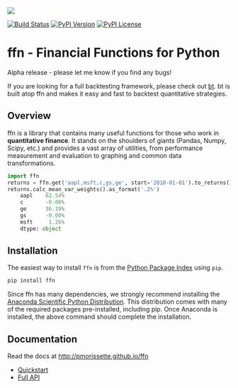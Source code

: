 ![](http://pmorissette.github.io/ffn/_static/logo.png)

[![Build Status](https://github.com/pmorissette/ffn/workflows/Build%20Status/badge.svg)](https://github.com/pmorissette/ffn/actions/)
[![PyPI Version](https://img.shields.io/pypi/v/ffn)](https://pypi.org/project/ffn/)
[![PyPI License](https://img.shields.io/pypi/l/ffn)](https://github.com/pmorissette/ffn/blob/master/LICENSE)

# ffn - Financial Functions for Python

Alpha release - please let me know if you find any bugs!

If you are looking for a full backtesting framework, please check out [bt](https://github.com/pmorissette/bt).
bt is built atop ffn and makes it easy and fast to backtest quantitative strategies.

## Overview

ffn is a library that contains many useful functions for those who work in **quantitative
finance**. It stands on the shoulders of giants (Pandas, Numpy, Scipy, etc.) and provides
a vast array of utilities, from performance measurement and evaluation to
graphing and common data transformations.

```python
import ffn
returns = ffn.get('aapl,msft,c,gs,ge', start='2010-01-01').to_returns().dropna()
returns.calc_mean_var_weights().as_format('.2%')
    aapl    62.54%
    c       -0.00%
    ge      36.19%
    gs      -0.00%
    msft     1.26%
    dtype: object
```


## Installation

The easiest way to install `ffn` is from the [Python Package Index](https://pypi.python.org/pypi/ffn/)
using `pip`.

```bash
pip install ffn
```

Since ffn has many dependencies, we strongly recommend installing the [Anaconda Scientific Python Distribution](https://store.continuum.io/cshop/anaconda/). This distribution comes with many of the required packages pre-installed, including pip. Once Anaconda is installed, the above command should complete the installation.

## Documentation

Read the docs at http://pmorissette.github.io/ffn

- [Quickstart](http://pmorissette.github.io/ffn/quick.html)
- [Full API](http://pmorissette.github.io/ffn/ffn.html)
